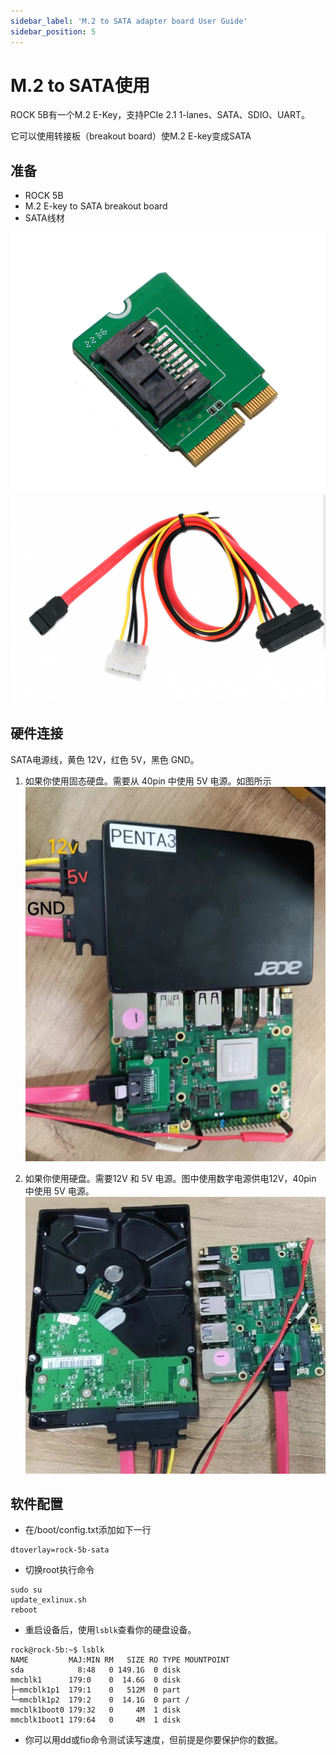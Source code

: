 ```yaml
---
sidebar_label: 'M.2 to SATA adapter board User Guide'
sidebar_position: 5
---
```


# M.2 to SATA使用

ROCK 5B有一个M.2 E-Key，支持PCIe 2.1 1-lanes、SATA、SDIO、UART。

它可以使用转接板（breakout board）使M.2 E-key变成SATA

## 准备

- ROCK 5B
- M.2 E-key to SATA breakout board
- SATA线材

![M.2-SATA-01](../../../../static/img/rock5b/m2-sata-01.png)
![M.2-SATA-02](../../../../static/img/rock5b/m2-sata-02.png)

## 硬件连接

SATA电源线，黄色 12V，红色 5V，黑色 GND。

1. 如果你使用固态硬盘。需要从 40pin 中使用 5V 电源。如图所示
![M.2-SATA-03](../../../../static/img/rock5b/m2-sata-03.jpg)

2. 如果你使用硬盘。需要12V 和 5V 电源。图中使用数字电源供电12V，40pin 中使用 5V 电源。
![M.2-SATA-04](../../../../static/img/rock5b/m2-sata-04.jpg)

## 软件配置

- 在/boot/config.txt添加如下一行
```
dtoverlay=rock-5b-sata
```

- 切换root执行命令
```
sudo su
update_exlinux.sh
reboot
```

- 重启设备后，使用```lsblk```查看你的硬盘设备。
```
rock@rock-5b:~$ lsblk 
NAME         MAJ:MIN RM   SIZE RO TYPE MOUNTPOINT
sda            8:48   0 149.1G  0 disk 
mmcblk1      179:0    0  14.6G  0 disk 
├─mmcblk1p1  179:1    0   512M  0 part 
└─mmcblk1p2  179:2    0  14.1G  0 part /
mmcblk1boot0 179:32   0     4M  1 disk 
mmcblk1boot1 179:64   0     4M  1 disk
```

- 你可以用dd或fio命令测试读写速度，但前提是你要保护你的数据。